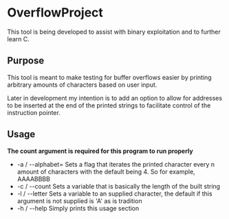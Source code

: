 # OverflowProject
This tool is being developed to assist with binary exploitation and to further learn C.

## Purpose
This tool is meant to make testing for buffer overflows easier by printing arbitrary
amounts of characters based on user input.

Later in development my intention is to add an option to allow for addresses to be
inserted at the end of the printed strings to facilitate control of the instruction
pointer.

## Usage
**The count argument is required for this program to run properly**

* -a / --alphabet= Sets a flag that iterates the printed character every n amount of characters with the default being 4. So for example, AAAABBBB
* -c / --count    Sets a variable that is basically the length of the built string
* -l / --letter   Sets a variable to an supplied character, the default if this
                argument is not supplied is 'A' as is tradition
* -h / --help     Simply prints this usage section

